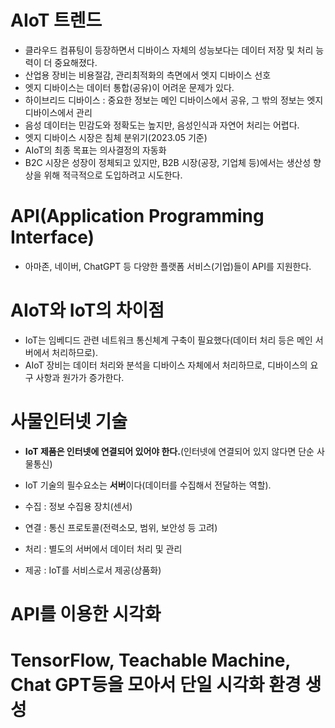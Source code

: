 # AIoT 트렌드

- 클라우드 컴퓨팅이 등장하면서 디바이스 자체의 성능보다는 데이터 저장 및 처리 능력이 더 중요해졌다.
- 산업용 장비는 비용절감, 관리최적화의 측면에서 엣지 디바이스 선호
- 엣지 디바이스는 데이터 통합(공유)이 어려운 문제가 있다.
- 하이브리드 디바이스 : 중요한 정보는 메인 디바이스에서 공유, 그 밖의 정보는 엣지 디바이스에서 관리
- 음성 데이터는 민감도와 정확도는 높지만, 음성인식과 자연어 처리는 어렵다.
- 엣지 디바이스 시장은 침체 분위기(2023.05 기준)
- AIoT의 최종 목표는 의사결정의 자동화
- B2C 시장은 성장이 정체되고 있지만, B2B 시장(공장, 기업체 등)에서는 생산성 향상을 위해 적극적으로 도입하려고 시도한다.


# API(Application Programming Interface)

- 아마존, 네이버, ChatGPT 등 다양한 플랫폼 서비스(기업)들이 API를 지원한다.

# AIoT와 IoT의 차이점

- IoT는 임베디드 관련 네트워크 통신체계 구축이 필요했다(데이터 처리 등은 메인 서버에서 처리하므로).
- AIoT 장비는 데이터 처리와 분석을 디바이스 자체에서 처리하므로, 디바이스의 요구 사항과 원가가 증가한다.
  
# 사물인터넷 기술

- **IoT 제품은 인터넷에 연결되어 있어야 한다.**(인터넷에 연결되어 있지 않다면 단순 사물통신)
- IoT 기술의 필수요소는 **서버**이다(데이터를 수집해서 전달하는 역할).

- 수집 : 정보 수집용 장치(센서)
- 연결 : 통신 프로토콜(전력소모, 범위, 보안성 등 고려)
- 처리 : 별도의 서버에서 데이터 처리 및 관리
- 제공 : IoT를 서비스로서 제공(상품화)

# API를 이용한 시각화

# TensorFlow, Teachable Machine, Chat GPT등을 모아서 단일 시각화 환경 생성